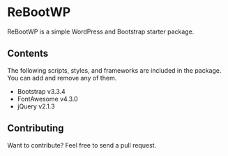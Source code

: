 ReBootWP
=============

ReBootWP is a simple WordPress and Bootstrap starter package.

Contents
-------

The following scripts, styles, and frameworks are included in the package. You can add and remove any of them.

* Bootstrap v3.3.4
* FontAwesome v4.3.0
* jQuery v2.1.3


Contributing
------------

Want to contribute? Feel free to send a pull request.
